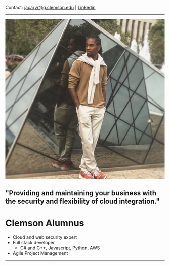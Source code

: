 Contact:  jacaryr@g.clemson.edu | [Linkedin](https://linkedin.com/in/jacaryrichardson)

---
![Image](images/FF3E4A25-4C61-4E9B-8C6C-A318ED661809.jpg) 


  "Providing and maintaining your business with the security and flexibility of cloud integration."
---

# Clemson Alumnus 
- Cloud and web security expert
- Full stack developer
  - C# and C++, Javascript, Python, AWS 
- Agile Project Management 

---
